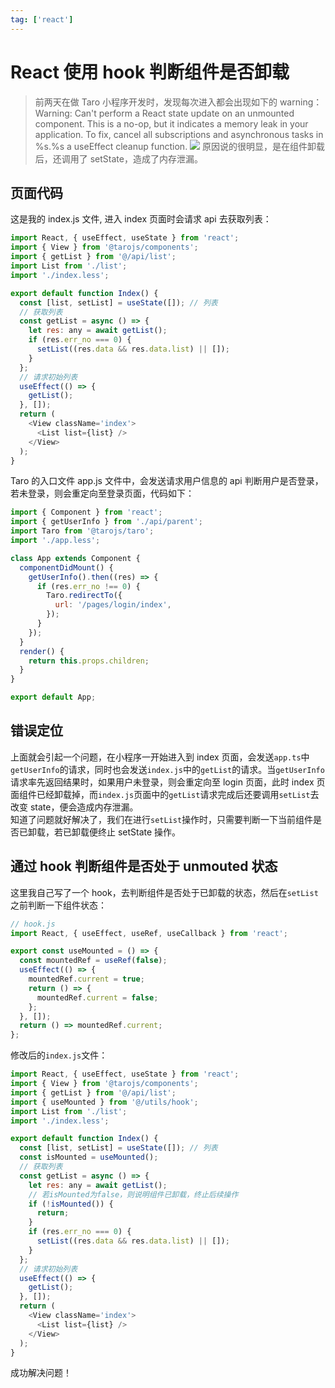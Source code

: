 ```yaml
---
tag: ['react']
---
```


# React 使用 hook 判断组件是否卸载

> 前两天在做 Taro 小程序开发时，发现每次进入都会出现如下的 warning：<br/>
> Warning: Can't perform a React state update on an unmounted component. This is a no-op, but it indicates a memory leak in your application. To fix, cancel all subscriptions and asynchronous tasks in %s.%s a useEffect cleanup function.
> ![](https://p6-juejin.byteimg.com/tos-cn-i-k3u1fbpfcp/fd68ddaa70ab4a928923c1fe0fa97ebd~tplv-k3u1fbpfcp-zoom-1.image)
> 原因说的很明显，是在组件卸载后，还调用了 setState，造成了内存泄漏。

## 页面代码

这是我的 index.js 文件, 进入 index 页面时会请求 api 去获取列表：

```javascript
import React, { useEffect, useState } from 'react';
import { View } from '@tarojs/components';
import { getList } from '@/api/list';
import List from './list';
import './index.less';

export default function Index() {
  const [list, setList] = useState([]); // 列表
  // 获取列表
  const getList = async () => {
    let res: any = await getList();
    if (res.err_no === 0) {
      setList((res.data && res.data.list) || []);
    }
  };
  // 请求初始列表
  useEffect(() => {
    getList();
  }, []);
  return (
    <View className='index'>
      <List list={list} />
    </View>
  );
}
```

Taro 的入口文件 app.js 文件中，会发送请求用户信息的 api 判断用户是否登录，若未登录，则会重定向至登录页面，代码如下：

```javascript
import { Component } from 'react';
import { getUserInfo } from './api/parent';
import Taro from '@tarojs/taro';
import './app.less';

class App extends Component {
  componentDidMount() {
    getUserInfo().then((res) => {
      if (res.err_no !== 0) {
        Taro.redirectTo({
          url: '/pages/login/index',
        });
      }
    });
  }
  render() {
    return this.props.children;
  }
}

export default App;
```

## 错误定位

上面就会引起一个问题，在小程序一开始进入到 index 页面，会发送`app.ts`中`getUserInfo`的请求，同时也会发送`index.js`中的`getList`的请求。当`getUserInfo`请求率先返回结果时，如果用户未登录，则会重定向至 login 页面，此时 index 页面组件已经卸载掉，而`index.js`页面中的`getList`请求完成后还要调用`setList`去改变 state，便会造成内存泄漏。<br>
知道了问题就好解决了，我们在进行`setList`操作时，只需要判断一下当前组件是否已卸载，若已卸载便终止 setState 操作。

## 通过 hook 判断组件是否处于 unmouted 状态

这里我自己写了一个 hook，去判断组件是否处于已卸载的状态，然后在`setList`之前判断一下组件状态：

```javascript
// hook.js
import React, { useEffect, useRef, useCallback } from 'react';

export const useMounted = () => {
  const mountedRef = useRef(false);
  useEffect(() => {
    mountedRef.current = true;
    return () => {
      mountedRef.current = false;
    };
  }, []);
  return () => mountedRef.current;
};
```

修改后的`index.js`文件：

```javascript
import React, { useEffect, useState } from 'react';
import { View } from '@tarojs/components';
import { getList } from '@/api/list';
import { useMounted } from '@/utils/hook';
import List from './list';
import './index.less';

export default function Index() {
  const [list, setList] = useState([]); // 列表
  const isMounted = useMounted();
  // 获取列表
  const getList = async () => {
    let res: any = await getList();
    // 若isMounted为false，则说明组件已卸载，终止后续操作
    if (!isMounted()) {
      return;
    }
    if (res.err_no === 0) {
      setList((res.data && res.data.list) || []);
    }
  };
  // 请求初始列表
  useEffect(() => {
    getList();
  }, []);
  return (
    <View className='index'>
      <List list={list} />
    </View>
  );
}
```

成功解决问题！
